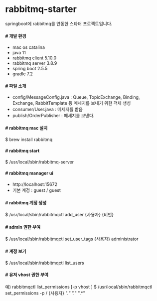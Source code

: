 # rabbitmq-starter
springboot에 rabbitmq를 연동한 스타터 프로젝트입니다.

#### # 개발 환경
- mac os catalina
- java 11
- rabbitmq client 5.10.0
- rabbitmq server 3.8.9
- spring boot 2.5.5
- gradle 7.2

#### # 파일 소개
- config/MessageConfig.java : Queue, TopicExchange, Binding, Exchange, RabbitTemplate 등 메세지를 보내기 위한 객체 생성
- consumer/User.java : 메세지를 받음
- publish/OrderPublisher : 메세지를 보낸다.

#### # rabbitmq mac 설치
$ brew install rabbitmq

#### # rabbitmq start
$ /usr/local/sbin/rabbitmq-server

#### # rabbitmq manager ui
- http://localhost:15672
- 기본 계정 : guest / guest

#### # rabbitmq 계정 생성
$ /usr/local/sbin/rabbitmqctl add_user {사용자} {비번}

#### # admin 권한 부여
$ /usr/local/sbin/rabbitmqctl set_user_tags {사용자} administrator

#### # 계정 보기
$ /usr/local/sbin/rabbitmqctl list_users

#### # 유저 vhost 권한 부여
예) rabbitmqctl list_permissions [-p vhost ] <user> <conf> <write> <read>
$ /usr/local/sbin/rabbitmqctl set_permissions -p / {사용자} ".*" ".*" ".*"

